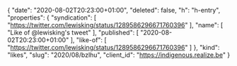 {
  "date": "2020-08-02T20:23:00+01:00",
  "deleted": false,
  "h": "h-entry",
  "properties": {
    "syndication": [
      "https://twitter.com/lewisking/status/1289586296671760396"
    ],
    "name": [
      "Like of @lewisking's tweet"
    ],
    "published": [
      "2020-08-02T20:23:00+01:00"
    ],
    "like-of": [
      "https://twitter.com/lewisking/status/1289586296671760396"
    ]
  },
  "kind": "likes",
  "slug": "2020/08/bzlhu",
  "client_id": "https://indigenous.realize.be"
}
